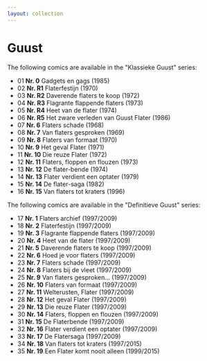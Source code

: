 ```yaml
---
layout: collection
---
```


# Guust

The following comics are available in the "Klassieke Guust" series:

- 01 **Nr. 0** Gadgets en gags (1985)
- 02 **Nr. R1** Flaterfestijn (1970)
- 03 **Nr. R2** Daverende flaters te koop (1972)
- 04 **Nr. R3** Flagrante flappende flaters (1973)
- 05 **Nr. R4** Heet van de flater (1974)
- 06 **Nr. R5** Het zware verleden van Guust Flater (1986)
- 07 **Nr. 6** Flaters schade (1968)
- 08 **Nr. 7** Van flaters gesproken (1969)
- 09 **Nr. 8** Flaters van formaat (1970)
- 10 **Nr. 9** Het geval Flater (1971)
- 11 **Nr. 10** Die reuze Flater (1972)
- 12 **Nr. 11** Flaters, floppen en flouzen (1973)
- 13 **Nr. 12** De flater-bende (1974)
- 14 **Nr. 13** Flater verdient een optater (1979)
- 15 **Nr. 14** De flater-saga (1982)
- 16 **Nr. 15** Van flaters tot kraters (1996)

The following comics are available in the "Definitieve Guust" series:

- 17 **Nr. 1** Flaters archief (1997/2009)
- 18 **Nr. 2** Flaterfestijn (1997/2009)
- 19 **Nr. 3** Flagrante flappende flaters (1997/2009)
- 20 **Nr. 4** Heet van de flater (1997/2009)
- 21 **Nr. 5** Daverende flaters te koop (1997/2009)
- 22 **Nr. 6** Hoed je voor flaters (1997/2009)
- 23 **Nr. 7** Flaters schade (1997/2009)
- 24 **Nr. 8** Flaters bij de vleet (1997/2009)
- 25 **Nr. 9** Van flaters gesproken... (1997/2009)
- 26 **Nr. 10** Flaters van formaat (1997/2009)
- 27 **Nr. 11** Welterusten, Flater (1997/2009)
- 28 **Nr. 12** Het geval Flater (1997/2009)
- 29 **Nr. 13** Die reuze Flater (1997/2009)
- 30 **Nr. 14** Flaters, floppen en flouzen (1997/2009)
- 31 **Nr. 15** De Flaterbende (1997/2009)
- 32 **Nr. 16** Flater verdient een optater (1997/2009)
- 33 **Nr. 17** De Flatersaga (1997/2009)
- 34 **Nr. 18** Van flaters tot kraters (1997/2015)
- 35 **Nr. 19** Een Flater komt nooit alleen (1999/2015)
